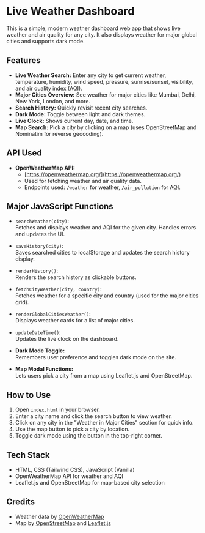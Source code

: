  

# Live Weather Dashboard

This is a simple, modern weather dashboard web app that shows live weather and air quality for any city. It also displays weather for major global cities and supports dark mode.

## Features

- **Live Weather Search:** Enter any city to get current weather, temperature, humidity, wind speed, pressure, sunrise/sunset, visibility, and air quality index (AQI).
- **Major Cities Overview:** See weather for major cities like Mumbai, Delhi, New York, London, and more.
- **Search History:** Quickly revisit recent city searches.
- **Dark Mode:** Toggle between light and dark themes.
- **Live Clock:** Shows current day, date, and time.
- **Map Search:** Pick a city by clicking on a map (uses OpenStreetMap and Nominatim for reverse geocoding).

## API Used

- **OpenWeatherMap API:**  
  - [https://openweathermap.org/](https://openweathermap.org/)  
  - Used for fetching weather and air quality data.
  - Endpoints used: `/weather` for weather, `/air_pollution` for AQI.

## Major JavaScript Functions

- `searchWeather(city)`:  
  Fetches and displays weather and AQI for the given city. Handles errors and updates the UI.

- `saveHistory(city)`:  
  Saves searched cities to localStorage and updates the search history display.

- `renderHistory()`:  
  Renders the search history as clickable buttons.

- `fetchCityWeather(city, country)`:  
  Fetches weather for a specific city and country (used for the major cities grid).

- `renderGlobalCitiesWeather()`:  
  Displays weather cards for a list of major cities.

- `updateDateTime()`:  
  Updates the live clock on the dashboard.

- **Dark Mode Toggle:**  
  Remembers user preference and toggles dark mode on the site.

- **Map Modal Functions:**  
  Lets users pick a city from a map using Leaflet.js and OpenStreetMap.

## How to Use

1. Open `index.html` in your browser.
2. Enter a city name and click the search button to view weather.
3. Click on any city in the "Weather in Major Cities" section for quick info.
4. Use the map button to pick a city by location.
5. Toggle dark mode using the button in the top-right corner.

## Tech Stack

- HTML, CSS (Tailwind CSS), JavaScript (Vanilla)
- OpenWeatherMap API for weather and AQI
- Leaflet.js and OpenStreetMap for map-based city selection

## Credits

- Weather data by [OpenWeatherMap](https://openweathermap.org/)
- Map by [OpenStreetMap](https://www.openstreetmap.org/) and [Leaflet.js](https://leafletjs.com/)

 
